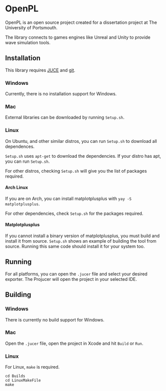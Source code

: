 # OpenPL

OpenPL is an open source project created for a dissertation project at The University of Portsmouth.

The library connects to games engines like Unreal and Unity to provide wave simulation tools.

## Installation

This library requires [JUCE](https://juce.com) and [git](https://git-scm.com).

### Windows

Currently, there is no installation support for Windows.

### Mac

External libraries can be downloaded by running `Setup.sh`.

### Linux

On Ubuntu, and other similar distros, you can run `Setup.sh` to download all dependences.

`Setup.sh` uses `apt-get` to download the dependencies. If your distro has apt, you can run `Setup.sh`.

For other distros, checking `Setup.sh` will give you the list of packages required.

#### Arch Linux

If you are on Arch, you can install matplotplusplus with `yay -S matplotplusplus`.

For other dependencies, check `Setup.sh` for the packages required.

#### Matplotplusplus

If you cannot install a binary version of matplotplusplus, you must build and install it from source. `Setup.sh` shows an example of building the tool from source. Running this same code should install it for your system too.

## Running

For all platforms, you can open the `.jucer` file and select your desired exporter. The Projucer will open the project in your selected IDE.

## Building

### Windows

There is currently no build support for Windows.

### Mac

Open the `.jucer` file, open the project in Xcode and hit `Build` or `Run`.

### Linux

For Linux, `make` is required.

```
cd Builds
cd LinuxMakeFile
make
```



